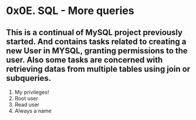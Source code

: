 # 0x0E. SQL - More queries
## This is a continual of MySQL project previously started. And contains tasks related to creating a new User in MYSQL, granting permissions to the user. Also some tasks are concerned with retrieving datas from multiple tables using join or subqueries.
1. My privileges!
1. Root user
1. Read user
1. Always a name
